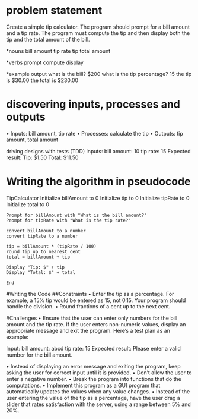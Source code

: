 # problem statement

Create a simple tip calculator. The program should prompt
for a bill amount and a tip rate. The program must compute
the tip and then display both the tip and the total amount of
the bill.

*nouns
    bill amount
    tip rate
    tip
    total amount
    
*verbs
    prompt
    compute
    display
    
*example output
what is the bill? $200
what is the tip percentage? 15
the tip is $30.00
the total is $230.00

# discovering inputs, processes and outputs

• Inputs: bill amount, tip rate
• Processes: calculate the tip
• Outputs: tip amount, total amount

driving designs with tests (TDD)
Inputs:
bill amount: 10
tip rate: 15
Expected result:
Tip: $1.50
Total: $11.50

# Writing the algorithm in pseudocode
TipCalculator
    Initialize billAmount to 0
    Initialize tip to 0
    Initialize tipRate to 0
    Initialize total to 0
    
    Prompt for billAmount with "What is the bill amount?"
    Prompt for tipRate with "What is the tip rate?"
    
    convert billAmount to a number
    convert tipRate to a number

    tip = billAmount * (tipRate / 100)
    round tip up to nearest cent
    total = billAmount + tip

    Display "Tip: $" + tip
    Display "Total: $" + total

    End
    
#Writing the Code
    ##Constraints
    • Enter the tip as a percentage. For example, a 15% tip
    would be entered as 15, not 0.15. Your program should
    handle the division.
    • Round fractions of a cent up to the next cent.
    
#Challenges
• Ensure that the user can enter only numbers for the bill
amount and the tip rate. If the user enters non-numeric
values, display an appropriate message and exit the
program. Here’s a test plan as an example:

Input:
bill amount: abcd
tip rate: 15
Expected result: Please enter a valid number for
the bill amount.

• Instead of displaying an error message and exiting the
program, keep asking the user for correct input until it
is provided.
• Don’t allow the user to enter a negative number.
• Break the program into functions that do the computations.
• Implement this program as a GUI program that automatically
updates the values when any value changes.
• Instead of the user entering the value of the tip as a
percentage, have the user drag a slider that rates satisfaction
with the server, using a range between 5% and
20%.

